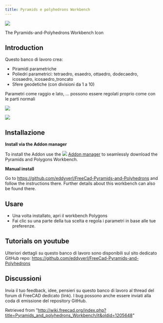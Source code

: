 ```yaml
---
title: Pyramids e polyhedrons Workbench
---
```

![](/images/Pyramids-and-Polyhedrons_workbench_icon.svg)

The Pyramids-and-Polyhedrons Workbench Icon

## Introduction

Questo banco di lavoro crea:

* Piramidi parametriche
* Poliedri parametrici: tetraedro, esaedro, ottaedro, dodecaedro, icosaedro, icosaedro\_troncato
* Sfere geodetiche (con divisioni da 1 a 10)

Parametri come raggio e lato, ... possono essere regolati proprio come con le parti normali

![](/images/Pyramids-and-Polyhedrons_workbench.png)

![](/images/Polyhedrons.png)

## Installazione

**Install via the Addon manager**

To install the Addon use the ![](/images/Std_AddonMgr.svg) [Addon manager](/Std_AddonMgr "Std AddonMgr") to seamlessly download the Pyramids and Polygons Workbench.

**Manual install**

Go to <https://github.com/eddyverl/FreeCad-Pyramids-and-Polyhedrons> and follow the instructions there. Further details about this workbench can also be found there.

## Usare

* Una volta installato, apri il workbench Polygons
* Fai clic su una parte della tua scelta e regola i parametri in base alle tue preferenze.

## Tutorials on youtube

Ulteriori dettagli su questo banco di lavoro sono disponibili sul sito dedicato GitHub repo: <https://github.com/eddyverl/FreeCad-Pyramids-and-Polyhedrons>

## Discussioni

Invia il tuo feedback, idee, pensieri su questo banco di lavoro al thread del forum di FreeCAD dedicato (link). I bug possono anche essere inviati alla coda di emissione del repository GitHub.

Retrieved from "<http://wiki.freecad.org/index.php?title=Pyramids_and_polyhedrons_Workbench/it&oldid=1205648>"
